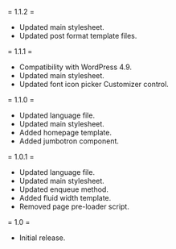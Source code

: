 = 1.1.2 =
* Updated main stylesheet.
* Updated post format template files.

= 1.1.1 =
* Compatibility with WordPress 4.9.
* Updated main stylesheet.
* Updated font icon picker Customizer control.

= 1.1.0 =
* Updated language file.
* Updated main stylesheet.
* Added homepage template.
* Added jumbotron component.

= 1.0.1 =
* Updated language file.
* Updated main stylesheet.
* Updated enqueue method.
* Added fluid width template.
* Removed page pre-loader script.

= 1.0 =
* Initial release.